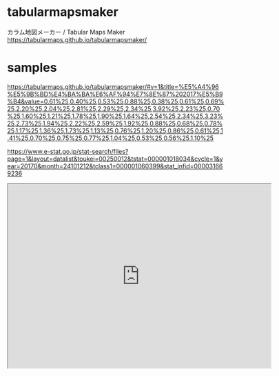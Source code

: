 # tabularmapsmaker
カラム地図メーカー / Tabular Maps Maker  
https://tabularmaps.github.io/tabularmapsmaker/  

# samples  
https://tabularmaps.github.io/tabularmapsmaker/#v=1&title=%E5%A4%96%E5%9B%BD%E4%BA%BA%E6%AF%94%E7%8E%87%202017%E5%B9%B4&value=0.61%25,0.40%25,0.53%25,0.88%25,0.38%25,0.61%25,0.69%25,2.20%25,2.04%25,2.81%25,2.29%25,2.34%25,3.92%25,2.23%25,0.70%25,1.60%25,1.21%25,1.78%25,1.90%25,1.64%25,2.54%25,2.34%25,3.23%25,2.73%25,1.94%25,2.22%25,2.59%25,1.92%25,0.88%25,0.68%25,0.78%25,1.17%25,1.36%25,1.73%25,1.13%25,0.76%25,1.20%25,0.86%25,0.61%25,1.41%25,0.70%25,0.75%25,0.77%25,1.04%25,0.53%25,0.56%25,1.10%25

https://www.e-stat.go.jp/stat-search/files?page=1&layout=datalist&toukei=00250012&tstat=000001018034&cycle=1&year=20170&month=24101212&tclass1=000001060399&stat_infid=000031669236  

<iframe src='https://tabularmaps.github.io/tabularmapsmaker/#v=1&title=%E5%A4%96%E5%9B%BD%E4%BA%BA%E6%AF%94%E7%8E%87%202017%E5%B9%B4&value=0.61%25,0.40%25,0.53%25,0.88%25,0.38%25,0.61%25,0.69%25,2.20%25,2.04%25,2.81%25,2.29%25,2.34%25,3.92%25,2.23%25,0.70%25,1.60%25,1.21%25,1.78%25,1.90%25,1.64%25,2.54%25,2.34%25,3.23%25,2.73%25,1.94%25,2.22%25,2.59%25,1.92%25,0.88%25,0.68%25,0.78%25,1.17%25,1.36%25,1.73%25,1.13%25,0.76%25,1.20%25,0.86%25,0.61%25,1.41%25,0.70%25,0.75%25,0.77%25,1.04%25,0.53%25,0.56%25,1.10%25#v=1&title=%E5%A4%96%E5%9B%BD%E4%BA%BA%E6%AF%94%E7%8E%87%202017%E5%B9%B4&value=0.61%25,0.40%25,0.53%25,0.88%25,0.38%25,0.61%25,0.69%25,2.20%25,2.04%25,2.81%25,2.29%25,2.34%25,3.92%25,2.23%25,0.70%25,1.60%25,1.21%25,1.78%25,1.90%25,1.64%25,2.54%25,2.34%25,3.23%25,2.73%25,1.94%25,2.22%25,2.59%25,1.92%25,0.88%25,0.68%25,0.78%25,1.17%25,1.36%25,1.73%25,1.13%25,0.76%25,1.20%25,0.86%25,0.61%25,1.41%25,0.70%25,0.75%25,0.77%25,1.04%25,0.53%25,0.56%25,1.10%25' width=610 height=427 scrolling=no></iframe>

